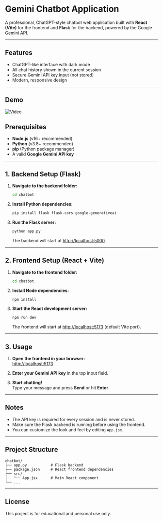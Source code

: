 # Gemini Chatbot Application

A professional, ChatGPT-style chatbot web application built with **React (Vite)** for the frontend and **Flask** for the backend, powered by the Google Gemini API.

---

## Features

- ChatGPT-like interface with dark mode
- All chat history shown in the current session
- Secure Gemini API key input (not stored)
- Modern, responsive design

---
## Demo
![Video](chatbot.gif)

## Prerequisites

- **Node.js** (v16+ recommended)
- **Python** (v3.8+ recommended)
- **pip** (Python package manager)
- A valid **Google Gemini API key**

---

## 1. Backend Setup (Flask)

1. **Navigate to the backend folder:**
   ```sh
   cd chatbot
   ```

2. **Install Python dependencies:**
   ```sh
   pip install flask flask-cors google-generativeai
   ```

3. **Run the Flask server:**
   ```sh
   python app.py
   ```
   The backend will start at [http://localhost:5000](http://localhost:5000).

---

## 2. Frontend Setup (React + Vite)

1. **Navigate to the frontend folder:**
   ```sh
   cd chatbot
   ```

2. **Install Node dependencies:**
   ```sh
   npm install
   ```

3. **Start the React development server:**
   ```sh
   npm run dev
   ```
   The frontend will start at [http://localhost:5173](http://localhost:5173) (default Vite port).

---

## 3. Usage

1. **Open the frontend in your browser:**  
   [http://localhost:5173](http://localhost:5173)

2. **Enter your Gemini API key** in the top input field.

3. **Start chatting!**  
   Type your message and press **Send** or hit **Enter**.

---

## Notes

- The API key is required for every session and is never stored.
- Make sure the Flask backend is running before using the frontend.
- You can customize the look and feel by editing `App.jsx`.

---

## Project Structure

```
chatbot/
├── app.py           # Flask backend
├── package.json     # React frontend dependencies
├── src/
│   └── App.jsx      # Main React component
└── ...
```

---

## License

This project is for educational and personal use only.
